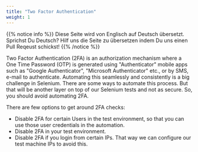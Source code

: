 ```yaml
---
title: "Two Factor Authentication"
weight: 1
---
```


{{% notice info %}}
<i class="fas fa-language"></i> Diese Seite wird von Englisch 
auf Deutsch übersetzt. Sprichst Du Deutsch? Hilf uns die Seite 
zu übersetzen indem Du uns einen Pull Reqeust schickst!
{{% /notice %}}

Two Factor Authentication (2FA) is an authorization 
mechanism where a One Time Password (OTP) is generated using "Authenticator" 
mobile apps such as "Google Authenticator", "Microsoft Authenticator" 
etc., or by SMS, e-mail to authenticate. Automating this seamlessly 
and consistently is a big challenge in Selenium. There are some ways 
to automate this process. But that will be another layer on top of our 
Selenium tests and not as secure. So, you should avoid automating 2FA.

There are few options to get around 2FA checks:

* Disable 2FA for certain Users in the test environment, so that you can 
use those user credentials in the automation.
* Disable 2FA in your test environment.
* Disable 2FA if you login from certain IPs. That way we can configure our 
test machine IPs to avoid this.
